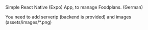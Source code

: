 Simple React Native (Expo) App, to manage Foodplans. (German)

You need to add serverip (backend is provided) and images (assets/images/*.png)

